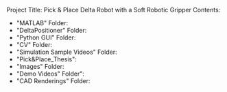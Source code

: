 Project Title: Pick & Place Delta Robot with a Soft Robotic Gripper 
Contents:
- "MATLAB" Folder:
- "DeltaPositioner" Folder:
- "Python GUI" Folder:
- "CV" Folder:
- "Simulation Sample Videos" Folder:
- "Pick&Place_Thesis":
- "Images" Folder:
- "Demo Videos" Folder": 
- "CAD Renderings" Folder:
